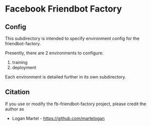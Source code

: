 # Facebook Friendbot Factory

## Config

This subdirectory is intended to specify environment config for the friendbot-factory.

Presently, there are 2 environments to configure:

1. training
2. deployment

Each environment is detailed further in its own subdirectory.

## Citation

If you use or modify the fb-friendbot-factory project, please credit the author as

* Logan Martel - https://github.com/martelogan

